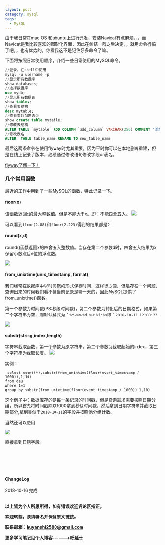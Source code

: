 ```yaml
---
layout: post
category: mysql
tags:
  - MySQL
---
```




由于我日常在mac OS 和ubuntu上进行开发，安装Navicat有点麻烦，，，而Navicat是我比较喜欢的图形化界面，因此在纠结一阵之后决定，，就用命令行搞了吧，，也有优势的，你看我这不是记住好多命令了嘛。

下面将按照日常使用顺序，介绍一些日常使用的MySQL命令。

```sql
//登录，在shell中使用
mysql -u username -p
//显示所有数据库
show databases;
//选择数据库
use mydb;
//显示所有数据表
show tables;
//查看表结构
desc mytable;
//查看表的创建语句
show create table mytable;
//修改表结构
ALTER TABLE `mytable` ADD COLUMN `add_column` VARCHAR(256) COMMENT '添加的列' after device_id;
//修改表名
ALTER  TABLE table_name RENAME TO new_table_name
```

最后这两条命令在使用flyway时尤其重要，因为平时你可以在本地删库重建，但是在线上记录了版本，必须通过修改语句修改字段or表名。

<a href="{{ site.baseurl }}/开发环境搭建/spring%20boot/2018/10/09/使用flyway进行数据库版本控制/">flyway了解一下！</a>

### 几个常用函数

最近的工作中用到了一些MySQL的函数，特此记录一下。

#### floor(x)
该函数返回x的最大整数值，但是不能大于x。即：不能四舍五入。
![](http://img.couplecoders.tech/markdown-img-paste-20181016171006228.png)

可以看到```floor(2.88)```和```floor(2.223)```得到的结果都是```2```;

#### round(x,d)
round()函数返回x的四舍五入整数值。当存在第二个参数d时，四舍五入结果为x保留小数点后d位的浮点数。

![](http://img.couplecoders.tech/markdown-img-paste-20181016173217348.png)

#### from_unixtime(unix_timestamp, format)
我们经常在数据库中以时间戳的形式保存时间，这样很方便，但是存在一个问题，查询出来的时候我们看不懂当前记录是哪一天的，因此MySQL提供了from_unixtime()函数。

第一个参数为时间戳(PS:秒级时间戳)，第二个参数为转化后的日期格式，如果第二个字符串为空，则默认格式为：```%Y-%m-%d %H:%i:%s```即：```2018-10-11 12:00:23```.

![](http://img.couplecoders.tech/markdown-img-paste-20181016174508923.png)

#### substr(string,index,length)
字符串截取函数，第一个参数为原字符串，第二个参数为截取起始的index，第三个字符串为截取长度。
![](http://img.couplecoders.tech/markdown-img-paste-20181016174957632.png)


实例：

```
 select count(*),substr(from_unixtime(floor(event_timestamp / 1000)),1,10)
from dau
where 1=1
group by substr(from_unixtime(floor(event_timestamp / 1000)),1,10)
```
这个例子中：数据库存的是每一条记录的时间戳，但是查询需求需要按照日期分组，所以首先将时间戳除以1000拿到秒级时间戳，然后拿到日期字符串并截取日期部分,拿到类似于```2018-10-11```的字段并按照他分组计数。

当然还可以使用

![](http://img.couplecoders.tech/markdown-img-paste-20181016180209103.png)

直接拿到日期字段。




<br>
<br>
<br>
<br>
<h4>ChangeLog</h4>
2018-10-16 完成
<br>
<br>

**以上皆为个人所思所得，如有错误欢迎评论区指正。**

**欢迎转载，烦请署名并保留原文链接。**

**联系邮箱：huyanshi2580@gmail.com**

**更多学习笔记见个人博客------><a href="{{ site.baseurl }}/">呼延十</a>**

